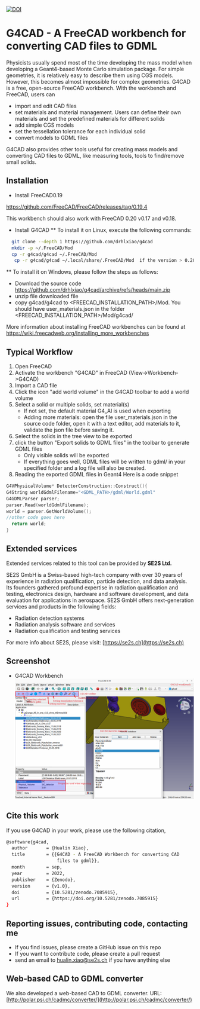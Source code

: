 [![DOI](https://zenodo.org/badge/DOI/10.5281/zenodo.7085915.svg)](https://doi.org/10.5281/zenodo.7085915)
# G4CAD   - A FreeCAD workbench for converting CAD files to GDML 

Physicists usually spend most of the time developing the mass model when developing a Geant4-based Monte Carlo simulation package. For simple geometries, it is relatively easy to describe them using CGS models. However, this becomes almost impossible for complex geometries. G4CAD is a free, open-source FreeCAD workbench.  With the workbench and FreeCAD, users can 

* import and edit CAD files
* set materials and material management. Users can define their own materials and set the predefined materials for different solids
* add simple CGS models 
* set the tessellation tolerance for each individual solid
* convert models to GDML files

G4CAD also provides other tools useful for creating mass models and converting CAD files to GDML, like measuring tools, tools to find/remove small solids. 


## Installation

* Install FreeCAD0.19

https://github.com/FreeCAD/FreeCAD/releases/tag/0.19.4

This workbench should also work with FreeCAD  0.20 v0.17 and v0.18.

* Install G4CAD
** To install it on Linux, execute the following commands:

 ```sh
   git clone --depth 1 https://github.com/drhlxiao/g4cad
   mkdir -p ~/.FreeCAD/Mod
   cp -r g4cad/g4cad ~/.FreeCAD/Mod
    cp -r g4cad/g4cad ~/.local/share/.FreeCAD/Mod  if the version > 0.20
 ```
 ** To install it on Windows, please follow the steps as follows:
   *  Download the source code https://github.com/drhlxiao/g4cad/archive/refs/heads/main.zip
   *  unzip file downloaded file
   *  copy g4cad/g4cad  to   <FREECAD_INSTALLATION_PATH>/Mod. 
     You should have user_materials.json in the folder <FREECAD_INSTALLATION_PATH>/Mod/g4cad/ 

More information about installing  FreeCAD workbenches can be found at  https://wiki.freecadweb.org/Installing_more_workbenches

## Typical Workflow
<ol>
<li> Open FreeCAD </li>
 <li> Activate the workbench "G4CAD" in FreeCAD (View->Workbench->G4CAD)</li>
 <li> Import a CAD file </li>
 <li> Click the icon "add world volume" in the G4CAD toolbar to add a world volume </li>
 <li> Select a solid or multiple solids, set  material(s) 
	<ul><li> If not set, the default material G4_Al is used when exporting </li>
	<li> Adding more materials: open the file user_materials.json in the source code folder, open it with a text editor,  add materials to it, validate the json file before saving it. </li>
  </ul>
<li> Select the solids in the tree view to be exported</li>
<li> click the button "Export solids to GDML files" in the toolbar to generate GDML files
	<ul>
  <li>Only visible solids will be exported</li>
  <li> 
 If everything goes well, GDML files will be written to gdml/ in your specified folder and a log file will also be created.  
  </li></ul>
 </li>
<li> Reading the exported GDML files in Geant4
Here is a code snippet 
 </li>
 </ol>

```cpp 
G4VPhysicalVolume* DetectorConstruction::Construct(){
G4String worldGdmlFilename="<GDML_PATH>/gdml/World.gdml"
G4GDMLParser parser;
parser.Read(worldGdmlFilename);
world = parser.GetWorldVolume();     
//other code goes here
  return world;
}
 ```




## Extended services
Extended services related to this tool can be provided by **SE2S Ltd.**

SE2S GmbH is a Swiss-based high-tech company with over 30 years of experience in radiation qualification, particle detection, and data analysis. Its founders gathered profound expertise in radiation qualification and testing, electronics design, hardware and software development, and data evaluation for applications in aerospace.  SE2S GmbH offers next-generation services and products in the following fields:
* Radiation detection systems
* Radiation analysis software and services
* Radiation qualification and testing services

For more info about SE2S, please visit:  [https://se2s.ch](https://se2s.ch)


 ## Screenshot
 * G4CAD Workbench
![g4cad workbench](./screenshots/g4cad.png)


## Cite this work
If you use G4CAD in your work, please use the following citation,
```sh
@software{g4cad,
  author       = {Hualin Xiao},
  title        = {{G4CAD - A FreeCAD Workbench for converting CAD 
                   files to gdml}},
  month        = sep,
  year         = 2022,
  publisher    = {Zenodo},
  version      = {v1.0},
  doi          = {10.5281/zenodo.7085915},
  url          = {https://doi.org/10.5281/zenodo.7085915}
}
```
## Reporting issues, contributing code, contacting me
* If you find issues, please create a GitHub issue on this repo
* If you want to contribute code, please create a pull request 
*  send an email to  <a href="mailto:hualin.xiao@se2s.ch">hualin.xiao@se2s.ch</a> if you have anything else

## Web-based CAD to GDML converter
We also developed a web-based CAD to GDML converter. URL: [http://polar.psi.ch/cadmc/converter/](http://polar.psi.ch/cadmc/converter/)
